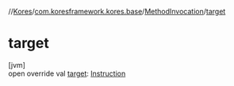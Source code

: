 //[Kores](../../../index.md)/[com.koresframework.kores.base](../index.md)/[MethodInvocation](index.md)/[target](target.md)

# target

[jvm]\
open override val [target](target.md): [Instruction](../../com.koresframework.kores/-instruction/index.md)
